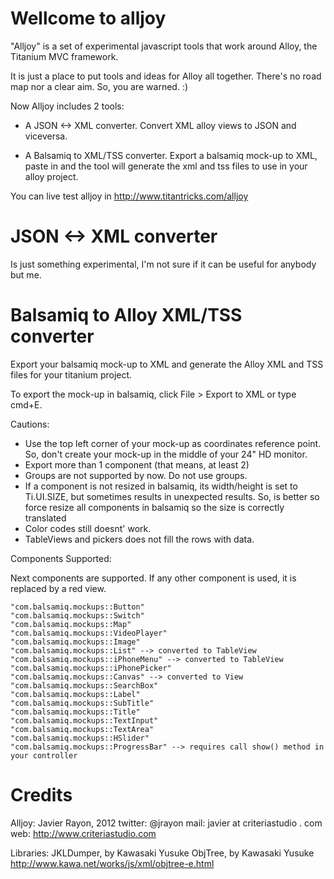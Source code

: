 
Wellcome to alljoy
======

"Alljoy" is a set of experimental javascript tools that work around Alloy, the Titanium MVC framework.

It is just a place to put tools and ideas for Alloy all together. There's no road map nor a clear aim. So, you are warned. :)

Now Alljoy includes 2 tools:

- A JSON <-> XML converter. Convert XML alloy views to JSON and viceversa.

- A Balsamiq to XML/TSS converter. Export a balsamiq mock-up to XML, paste in and the tool will generate the xml and tss files to use in your alloy project.

You can live test alljoy in http://www.titantricks.com/alljoy

JSON <-> XML converter
====

Is just something experimental, I'm not sure if it can be useful for anybody but me. 

Balsamiq to Alloy XML/TSS converter
====

Export your balsamiq mock-up to XML and generate the Alloy XML and TSS files for your titanium project.

To export the mock-up in balsamiq, click File > Export to XML or type cmd+E.

Cautions:
- Use the top left corner of your mock-up as coordinates reference point. So, don't create your mock-up in the middle of your 24" HD monitor.
- Export more than 1 component (that means, at least 2)
- Groups are not supported by now. Do not use groups.
- If a component is not resized in balsamiq, its width/height is set to Ti.UI.SIZE, but sometimes results in unexpected results. So, is better so force resize all components in balsamiq so the size is correctly translated
- Color codes still doesnt' work.
- TableViews and pickers does not fill the rows with data.

Components Supported:

Next components are supported. If any other component is used, it is replaced by a red view.

	"com.balsamiq.mockups::Button"
	"com.balsamiq.mockups::Switch"
	"com.balsamiq.mockups::Map"
	"com.balsamiq.mockups::VideoPlayer"
	"com.balsamiq.mockups::Image"
	"com.balsamiq.mockups::List" --> converted to TableView
	"com.balsamiq.mockups::iPhoneMenu" --> converted to TableView
	"com.balsamiq.mockups::iPhonePicker"
	"com.balsamiq.mockups::Canvas" --> converted to View
	"com.balsamiq.mockups::SearchBox"
	"com.balsamiq.mockups::Label"
	"com.balsamiq.mockups::SubTitle"
	"com.balsamiq.mockups::Title"
	"com.balsamiq.mockups::TextInput"
	"com.balsamiq.mockups::TextArea"
	"com.balsamiq.mockups::HSlider"
	"com.balsamiq.mockups::ProgressBar" --> requires call show() method in your controller
	
	
Credits
====

Alljoy:
Javier Rayon, 2012
twitter: @jrayon
mail: javier at criteriastudio . com
web: http://www.criteriastudio.com

Libraries:
JKLDumper, by Kawasaki Yusuke
ObjTree, by Kawasaki Yusuke http://www.kawa.net/works/js/xml/objtree-e.html
 